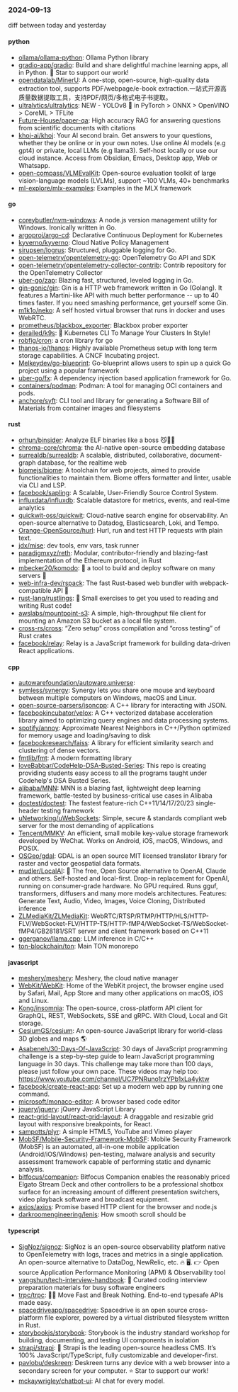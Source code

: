 ### 2024-09-13
diff between today and yesterday

#### python
* [ollama/ollama-python](https://github.com/ollama/ollama-python): Ollama Python library
* [gradio-app/gradio](https://github.com/gradio-app/gradio): Build and share delightful machine learning apps, all in Python. 🌟 Star to support our work!
* [opendatalab/MinerU](https://github.com/opendatalab/MinerU): A one-stop, open-source, high-quality data extraction tool, supports PDF/webpage/e-book extraction.一站式开源高质量数据提取工具，支持PDF/网页/多格式电子书提取。
* [ultralytics/ultralytics](https://github.com/ultralytics/ultralytics): NEW - YOLOv8 🚀 in PyTorch > ONNX > OpenVINO > CoreML > TFLite
* [Future-House/paper-qa](https://github.com/Future-House/paper-qa): High accuracy RAG for answering questions from scientific documents with citations
* [khoj-ai/khoj](https://github.com/khoj-ai/khoj): Your AI second brain. Get answers to your questions, whether they be online or in your own notes. Use online AI models (e.g gpt4) or private, local LLMs (e.g llama3). Self-host locally or use our cloud instance. Access from Obsidian, Emacs, Desktop app, Web or Whatsapp.
* [open-compass/VLMEvalKit](https://github.com/open-compass/VLMEvalKit): Open-source evaluation toolkit of large vision-language models (LVLMs), support ~100 VLMs, 40+ benchmarks
* [ml-explore/mlx-examples](https://github.com/ml-explore/mlx-examples): Examples in the MLX framework

#### go
* [coreybutler/nvm-windows](https://github.com/coreybutler/nvm-windows): A node.js version management utility for Windows. Ironically written in Go.
* [argoproj/argo-cd](https://github.com/argoproj/argo-cd): Declarative Continuous Deployment for Kubernetes
* [kyverno/kyverno](https://github.com/kyverno/kyverno): Cloud Native Policy Management
* [sirupsen/logrus](https://github.com/sirupsen/logrus): Structured, pluggable logging for Go.
* [open-telemetry/opentelemetry-go](https://github.com/open-telemetry/opentelemetry-go): OpenTelemetry Go API and SDK
* [open-telemetry/opentelemetry-collector-contrib](https://github.com/open-telemetry/opentelemetry-collector-contrib): Contrib repository for the OpenTelemetry Collector
* [uber-go/zap](https://github.com/uber-go/zap): Blazing fast, structured, leveled logging in Go.
* [gin-gonic/gin](https://github.com/gin-gonic/gin): Gin is a HTTP web framework written in Go (Golang). It features a Martini-like API with much better performance -- up to 40 times faster. If you need smashing performance, get yourself some Gin.
* [m1k1o/neko](https://github.com/m1k1o/neko): A self hosted virtual browser that runs in docker and uses WebRTC.
* [prometheus/blackbox_exporter](https://github.com/prometheus/blackbox_exporter): Blackbox prober exporter
* [derailed/k9s](https://github.com/derailed/k9s): 🐶 Kubernetes CLI To Manage Your Clusters In Style!
* [robfig/cron](https://github.com/robfig/cron): a cron library for go
* [thanos-io/thanos](https://github.com/thanos-io/thanos): Highly available Prometheus setup with long term storage capabilities. A CNCF Incubating project.
* [Melkeydev/go-blueprint](https://github.com/Melkeydev/go-blueprint): Go-blueprint allows users to spin up a quick Go project using a popular framework
* [uber-go/fx](https://github.com/uber-go/fx): A dependency injection based application framework for Go.
* [containers/podman](https://github.com/containers/podman): Podman: A tool for managing OCI containers and pods.
* [anchore/syft](https://github.com/anchore/syft): CLI tool and library for generating a Software Bill of Materials from container images and filesystems

#### rust
* [orhun/binsider](https://github.com/orhun/binsider): Analyze ELF binaries like a boss 😼🕵️‍♂️
* [chroma-core/chroma](https://github.com/chroma-core/chroma): the AI-native open-source embedding database
* [surrealdb/surrealdb](https://github.com/surrealdb/surrealdb): A scalable, distributed, collaborative, document-graph database, for the realtime web
* [biomejs/biome](https://github.com/biomejs/biome): A toolchain for web projects, aimed to provide functionalities to maintain them. Biome offers formatter and linter, usable via CLI and LSP.
* [facebook/sapling](https://github.com/facebook/sapling): A Scalable, User-Friendly Source Control System.
* [influxdata/influxdb](https://github.com/influxdata/influxdb): Scalable datastore for metrics, events, and real-time analytics
* [quickwit-oss/quickwit](https://github.com/quickwit-oss/quickwit): Cloud-native search engine for observability. An open-source alternative to Datadog, Elasticsearch, Loki, and Tempo.
* [Orange-OpenSource/hurl](https://github.com/Orange-OpenSource/hurl): Hurl, run and test HTTP requests with plain text.
* [jdx/mise](https://github.com/jdx/mise): dev tools, env vars, task runner
* [paradigmxyz/reth](https://github.com/paradigmxyz/reth): Modular, contributor-friendly and blazing-fast implementation of the Ethereum protocol, in Rust
* [mbecker20/komodo](https://github.com/mbecker20/komodo): 🦎 a tool to build and deploy software on many servers 🦎
* [web-infra-dev/rspack](https://github.com/web-infra-dev/rspack): The fast Rust-based web bundler with webpack-compatible API 🦀️
* [rust-lang/rustlings](https://github.com/rust-lang/rustlings): 🦀 Small exercises to get you used to reading and writing Rust code!
* [awslabs/mountpoint-s3](https://github.com/awslabs/mountpoint-s3): A simple, high-throughput file client for mounting an Amazon S3 bucket as a local file system.
* [cross-rs/cross](https://github.com/cross-rs/cross): “Zero setup” cross compilation and “cross testing” of Rust crates
* [facebook/relay](https://github.com/facebook/relay): Relay is a JavaScript framework for building data-driven React applications.

#### cpp
* [autowarefoundation/autoware.universe](https://github.com/autowarefoundation/autoware.universe): 
* [symless/synergy](https://github.com/symless/synergy): Synergy lets you share one mouse and keyboard between multiple computers on Windows, macOS and Linux.
* [open-source-parsers/jsoncpp](https://github.com/open-source-parsers/jsoncpp): A C++ library for interacting with JSON.
* [facebookincubator/velox](https://github.com/facebookincubator/velox): A C++ vectorized database acceleration library aimed to optimizing query engines and data processing systems.
* [spotify/annoy](https://github.com/spotify/annoy): Approximate Nearest Neighbors in C++/Python optimized for memory usage and loading/saving to disk
* [facebookresearch/faiss](https://github.com/facebookresearch/faiss): A library for efficient similarity search and clustering of dense vectors.
* [fmtlib/fmt](https://github.com/fmtlib/fmt): A modern formatting library
* [loveBabbar/CodeHelp-DSA-Busted-Series](https://github.com/loveBabbar/CodeHelp-DSA-Busted-Series): This repo is creating providing students easy access to all the programs taught under Codehelp's DSA Busted Series.
* [alibaba/MNN](https://github.com/alibaba/MNN): MNN is a blazing fast, lightweight deep learning framework, battle-tested by business-critical use cases in Alibaba
* [doctest/doctest](https://github.com/doctest/doctest): The fastest feature-rich C++11/14/17/20/23 single-header testing framework
* [uNetworking/uWebSockets](https://github.com/uNetworking/uWebSockets): Simple, secure & standards compliant web server for the most demanding of applications
* [Tencent/MMKV](https://github.com/Tencent/MMKV): An efficient, small mobile key-value storage framework developed by WeChat. Works on Android, iOS, macOS, Windows, and POSIX.
* [OSGeo/gdal](https://github.com/OSGeo/gdal): GDAL is an open source MIT licensed translator library for raster and vector geospatial data formats.
* [mudler/LocalAI](https://github.com/mudler/LocalAI): 🤖 The free, Open Source alternative to OpenAI, Claude and others. Self-hosted and local-first. Drop-in replacement for OpenAI, running on consumer-grade hardware. No GPU required. Runs gguf, transformers, diffusers and many more models architectures. Features: Generate Text, Audio, Video, Images, Voice Cloning, Distributed inference
* [ZLMediaKit/ZLMediaKit](https://github.com/ZLMediaKit/ZLMediaKit): WebRTC/RTSP/RTMP/HTTP/HLS/HTTP-FLV/WebSocket-FLV/HTTP-TS/HTTP-fMP4/WebSocket-TS/WebSocket-fMP4/GB28181/SRT server and client framework based on C++11
* [ggerganov/llama.cpp](https://github.com/ggerganov/llama.cpp): LLM inference in C/C++
* [ton-blockchain/ton](https://github.com/ton-blockchain/ton): Main TON monorepo

#### javascript
* [meshery/meshery](https://github.com/meshery/meshery): Meshery, the cloud native manager
* [WebKit/WebKit](https://github.com/WebKit/WebKit): Home of the WebKit project, the browser engine used by Safari, Mail, App Store and many other applications on macOS, iOS and Linux.
* [Kong/insomnia](https://github.com/Kong/insomnia): The open-source, cross-platform API client for GraphQL, REST, WebSockets, SSE and gRPC. With Cloud, Local and Git storage.
* [CesiumGS/cesium](https://github.com/CesiumGS/cesium): An open-source JavaScript library for world-class 3D globes and maps 🌎
* [Asabeneh/30-Days-Of-JavaScript](https://github.com/Asabeneh/30-Days-Of-JavaScript): 30 days of JavaScript programming challenge is a step-by-step guide to learn JavaScript programming language in 30 days. This challenge may take more than 100 days, please just follow your own pace. These videos may help too: https://www.youtube.com/channel/UC7PNRuno1rzYPb1xLa4yktw
* [facebook/create-react-app](https://github.com/facebook/create-react-app): Set up a modern web app by running one command.
* [microsoft/monaco-editor](https://github.com/microsoft/monaco-editor): A browser based code editor
* [jquery/jquery](https://github.com/jquery/jquery): jQuery JavaScript Library
* [react-grid-layout/react-grid-layout](https://github.com/react-grid-layout/react-grid-layout): A draggable and resizable grid layout with responsive breakpoints, for React.
* [sampotts/plyr](https://github.com/sampotts/plyr): A simple HTML5, YouTube and Vimeo player
* [MobSF/Mobile-Security-Framework-MobSF](https://github.com/MobSF/Mobile-Security-Framework-MobSF): Mobile Security Framework (MobSF) is an automated, all-in-one mobile application (Android/iOS/Windows) pen-testing, malware analysis and security assessment framework capable of performing static and dynamic analysis.
* [bitfocus/companion](https://github.com/bitfocus/companion): Bitfocus Companion enables the reasonably priced Elgato Stream Deck and other controllers to be a professional shotbox surface for an increasing amount of different presentation switchers, video playback software and broadcast equipment.
* [axios/axios](https://github.com/axios/axios): Promise based HTTP client for the browser and node.js
* [darkroomengineering/lenis](https://github.com/darkroomengineering/lenis): How smooth scroll should be

#### typescript
* [SigNoz/signoz](https://github.com/SigNoz/signoz): SigNoz is an open-source observability platform native to OpenTelemetry with logs, traces and metrics in a single application. An open-source alternative to DataDog, NewRelic, etc. 🔥 🖥. 👉 Open source Application Performance Monitoring (APM) & Observability tool
* [yangshun/tech-interview-handbook](https://github.com/yangshun/tech-interview-handbook): 💯 Curated coding interview preparation materials for busy software engineers
* [trpc/trpc](https://github.com/trpc/trpc): 🧙‍♀️ Move Fast and Break Nothing. End-to-end typesafe APIs made easy.
* [spacedriveapp/spacedrive](https://github.com/spacedriveapp/spacedrive): Spacedrive is an open source cross-platform file explorer, powered by a virtual distributed filesystem written in Rust.
* [storybookjs/storybook](https://github.com/storybookjs/storybook): Storybook is the industry standard workshop for building, documenting, and testing UI components in isolation
* [strapi/strapi](https://github.com/strapi/strapi): 🚀 Strapi is the leading open-source headless CMS. It’s 100% JavaScript/TypeScript, fully customizable and developer-first.
* [pavlobu/deskreen](https://github.com/pavlobu/deskreen): Deskreen turns any device with a web browser into a secondary screen for your computer. ⭐️ Star to support our work!
* [mckaywrigley/chatbot-ui](https://github.com/mckaywrigley/chatbot-ui): AI chat for every model.
